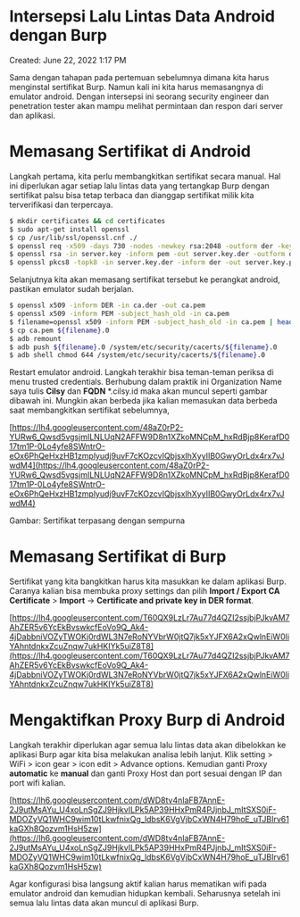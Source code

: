 # Intersepsi Lalu Lintas Data Android dengan Burp

Created: June 22, 2022 1:17 PM

Sama dengan tahapan pada pertemuan sebelumnya dimana kita harus menginstal sertifikat Burp. Namun kali ini kita harus memasangnya di emulator android. Dengan intersepsi ini seorang security engineer dan penetration tester akan mampu melihat permintaan dan respon dari server dan aplikasi.

# **Memasang Sertifikat di Android**

Langkah pertama, kita perlu membangkitkan sertifikat secara manual. Hal ini diperlukan agar setiap lalu lintas data yang tertangkap Burp dengan sertifikat palsu bisa tetap terbaca dan dianggap sertifikat milik kita terverifikasi dan terpercaya.

```bash
$ mkdir certificates && cd certificates
$ sudo apt-get install openssl
$ cp /usr/lib/ssl/openssl.cnf ./
$ openssl req -x509 -days 730 -nodes -newkey rsa:2048 -outform der -keyout server.key -out ca.der -extensions v3_ca -config openssl.cnf
$ openssl rsa -in server.key -inform pem -out server.key.der -outform der
$ openssl pkcs8 -topk8 -in server.key.der -inform der -out server.key.pkcs8.der -outform der -nocrypt
```

Selanjutnya kita akan memasang sertifikat tersebut ke perangkat android, pastikan emulator sudah berjalan.

```bash
$ openssl x509 -inform DER -in ca.der -out ca.pem
$ openssl x509 -inform PEM -subject_hash_old -in ca.pem
$ filename=openssl x509 -inform PEM -subject_hash_old -in ca.pem | head -1
$ cp ca.pem ${filename}.0
$ adb remount
$ adb push ${filename}.0 /system/etc/security/cacerts/${filename}.0
$ adb shell chmod 644 /system/etc/security/cacerts/${filename}.0
```

Restart emulator android. Langkah terakhir bisa teman-teman periksa di menu trusted credentials. Berhubung dalam praktik ini Organization Name saya tulis **Cilsy** dan **FQDN** *.cilsy.id maka akan muncul seperti gambar dibawah ini. Mungkin akan berbeda jika kalian memasukan data berbeda saat membangkitkan sertifikat sebelumnya,

[https://lh4.googleusercontent.com/48aZ0rP2-YURw6_Qwsd5vgsjmILNLUqN2AFFW9D8n1XZkoMNCpM_hxRdBjp8KerafD017tm1P-0Lo4yfe8SWntrO-eOx6PhQeHxzHB1zmplyudj9uvF7cKOzcvIQbjsxlhXyyIIB0GwyOrLdx4rx7vJwdM4](https://lh4.googleusercontent.com/48aZ0rP2-YURw6_Qwsd5vgsjmILNLUqN2AFFW9D8n1XZkoMNCpM_hxRdBjp8KerafD017tm1P-0Lo4yfe8SWntrO-eOx6PhQeHxzHB1zmplyudj9uvF7cKOzcvIQbjsxlhXyyIIB0GwyOrLdx4rx7vJwdM4)

Gambar: Sertifikat terpasang dengan sempurna

# **Memasang Sertifikat di Burp**

Sertifikat yang kita bangkitkan harus kita masukkan ke dalam aplikasi Burp. Caranya kalian bisa membuka proxy settings dan pilih **Import / Export CA Certificate** > **Import** -> **Certificate and private key in DER format**.

[https://lh4.googleusercontent.com/T60QX9LzLr7Au77d4QZI2ssjbjPJkvAM7AhZER5v6YcEkBvswkcfEoVo9Q_Ak4-4jDabbniVOZyTWOKj0rdWL3N7eRoNYVbrW0jtQ7jk5xYJFX6A2xQwlnEiW0liYAhntdnkxZcuZnqw7ukHKIYk5uiZ8T8](https://lh4.googleusercontent.com/T60QX9LzLr7Au77d4QZI2ssjbjPJkvAM7AhZER5v6YcEkBvswkcfEoVo9Q_Ak4-4jDabbniVOZyTWOKj0rdWL3N7eRoNYVbrW0jtQ7jk5xYJFX6A2xQwlnEiW0liYAhntdnkxZcuZnqw7ukHKIYk5uiZ8T8)

# **Mengaktifkan Proxy Burp di Android**

Langkah terakhir diperlukan agar semua lalu lintas data akan dibelokkan ke aplikasi Burp agar kita bisa melakukan analisa lebih lanjut. Klik setting > WiFi > icon gear > icon edit > Advance options. Kemudian ganti Proxy **automatic** ke **manual** dan ganti Proxy Host dan port sesuai dengan IP dan port wifi kalian.

[https://lh6.googleusercontent.com/dWD8tv4nIaFB7AnnE-2J9utMsAYu_U4xoLnSgZJ9HjkvILPk5AP39HHxPmR4PJjnbJ_mItSXS0iF-MDOZyVQ1WHC9wim10tLkwfnixQg_ldbsK6VgVjbCxWN4H79hoE_uTJBIrv61kaGXh8Qozvm1HsH5zw](https://lh6.googleusercontent.com/dWD8tv4nIaFB7AnnE-2J9utMsAYu_U4xoLnSgZJ9HjkvILPk5AP39HHxPmR4PJjnbJ_mItSXS0iF-MDOZyVQ1WHC9wim10tLkwfnixQg_ldbsK6VgVjbCxWN4H79hoE_uTJBIrv61kaGXh8Qozvm1HsH5zw)

Agar konfigurasi bisa langsung aktif kalian harus mematikan wifi pada emulator android dan kemudian hidupkan kembali. Seharusnya setelah ini semua lalu lintas data akan muncul di aplikasi Burp.